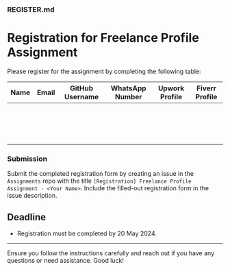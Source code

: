 ### REGISTER.md

# Registration for Freelance Profile Assignment

Please register for the assignment by completing the following table:

| **Name** | **Email** | **GitHub Username** | **WhatsApp Number** | **Upwork Profile** | **Fiverr Profile** |
|----------|-----------|---------------------|---------------------|--------------------|--------------------|
|          |           |                     |                     |                    |                    |
|          |           |                     |                     |                    |                    |
|          |           |                     |                     |                    |                    |
|          |           |                     |                     |                    |                    |
|          |           |                     |                     |                    |                    |
|          |           |                     |                     |                    |                    |
|          |           |                     |                     |                    |                    |
|          |           |                     |                     |                    |                    |
|          |           |                     |                     |                    |                    |
|          |           |                     |                     |                    |                    |
|          |           |                     |                     |                    |                    |
|          |           |                     |                     |                    |                    |
|          |           |                     |                     |                    |                    |
|          |           |                     |                     |                    |                    |
|          |           |                     |                     |                    |                    |
|          |           |                     |                     |                    |                    |

### Submission
Submit the completed registration form by creating an issue in the `Assignments` repo with the title `[Registration] Freelance Profile Assignment - <Your Name>`. Include the filled-out registration form in the issue description.

## Deadline
- Registration must be completed by 20 May 2024.

---

Ensure you follow the instructions carefully and reach out if you have any questions or need assistance. Good luck!